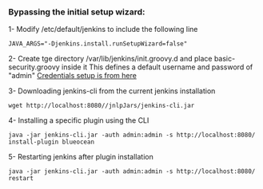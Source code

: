 ### Bypassing the initial setup wizard:
1- Modify /etc/default/jenkins to include the following line 
```
JAVA_ARGS="-Djenkins.install.runSetupWizard=false"
```

2- Create tge directory /var/lib/jenkins/init.groovy.d and place basic-security.groovy inside it 
This defines a default username and password of "admin"
[Credentials setup is from here](https://github.com/geerlingguy/ansible-role-jenkins/issues/50)

3- Downloading jenkins-cli from the current jenkins installation 
```
wget http://localhost:8080//jnlpJars/jenkins-cli.jar
```

4- Installing a specific plugin using the CLI
```
java -jar jenkins-cli.jar -auth admin:admin -s http://localhost:8080/ install-plugin blueocean
```

5- Restarting jenkins after plugin installation
```
java -jar jenkins-cli.jar -auth admin:admin -s http://localhost:8080/ restart 
```